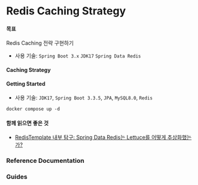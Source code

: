 # Redis Caching Strategy

#### 목표
Redis Caching 전략 구현하기
- 사용 기술: `Spring Boot 3.x` `JDK17` `Spring Data Redis`

#### Caching Strategy

#### Getting Started
- 사용 기술: `JDK17`, `Spring Boot 3.3.5`, `JPA`, `MySQL8.0`, `Redis`

```angular2html
docker compose up -d

```

#### 함께 읽으면 좋은 것
- [RedisTemplate 내부 탐구: Spring Data Redis는 Lettuce를 어떻게 추상화했는가?](https://dkswhdgur246.tistory.com/84)

### Reference Documentation

### Guides


